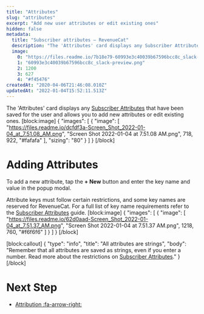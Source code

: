 ```yaml
---
title: "Attributes"
slug: "attributes"
excerpt: "Add new user attributes or edit existing ones"
hidden: false
metadata: 
  title: "Subscriber attributes – RevenueCat"
  description: "The 'Attributes' card displays any Subscriber Attributes that have been saved for the user, and allows you to add new attributes or edit existing ones."
  image: 
    0: "https://files.readme.io/7b18e79-60993e3c40039b67596bcc8c_slack-preview.png"
    1: "60993e3c40039b67596bcc8c_slack-preview.png"
    2: 1200
    3: 627
    4: "#f45476"
createdAt: "2020-04-06T21:46:08.010Z"
updatedAt: "2022-01-04T15:52:11.513Z"
---
```

The 'Attributes' card displays any [Subscriber Attributes](doc:subscriber-attributes) that have been saved for the user and allows you to add new attributes or edit existing ones.
[block:image]
{
  "images": [
    {
      "image": [
        "https://files.readme.io/dcfdf3a-Screen_Shot_2022-01-04_at_7.51.08_AM.png",
        "Screen Shot 2022-01-04 at 7.51.08 AM.png",
        718,
        922,
        "#fafafa"
      ],
      "sizing": "80"
    }
  ]
}
[/block]
# Adding Attributes
To add a new attribute, tap the **+ New** button and enter the key name and value in the popup modal.

Attribute keys must follow certain restrictions, and some key names are reserved for RevenueCat. For a full list of key name requirements refer to the [Subscriber Attributes](doc:subscriber-attributes) guide.
[block:image]
{
  "images": [
    {
      "image": [
        "https://files.readme.io/62d0aad-Screen_Shot_2022-01-04_at_7.51.37_AM.png",
        "Screen Shot 2022-01-04 at 7.51.37 AM.png",
        1218,
        760,
        "#f6f6f6"
      ]
    }
  ]
}
[/block]

[block:callout]
{
  "type": "info",
  "title": "All attributes are strings",
  "body": "Remember that all attributes are saved as strings, even if you enter a number. Read more about the restrictions on [Subscriber Attributes](https://docs.revenuecat.com/docs/subscriber-attributes#section-restrictions)."
}
[/block]
# Next Step

* [Attribution :fa-arrow-right:](doc:attribution-card)
